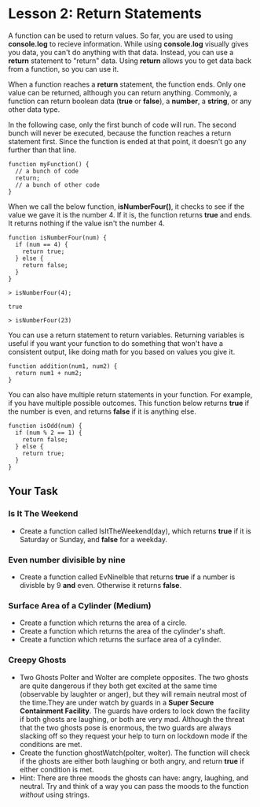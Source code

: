 # Lesson 2: Return Statements

A function can be used to return values. So far, you are used to using <b>console.log</b> to recieve information. While using <b>console.log</b> visually gives you data, you can't do anything with that data. Instead, you can use a <b>return</b> statement to "return" data. Using <b>return</b> allows you to get data back from a function, so you can use it.

When a function reaches a <b>return</b> statement, the function ends. Only one value can be returned, although you can return anything. Commonly, a function can return boolean data (<b>true</b> or <b>false</b>), a <b>number</b>, a <b>string</b>, or any other data type.

In the following case, only the first bunch of code will run. The second bunch will never be executed, because the function reaches a return statement first. Since the function is ended at that point, it doesn't go any further than that line.


```JS
function myFunction() {
  // a bunch of code
  return;
  // a bunch of other code
}
``` 

When we call the below function, <b>isNumberFour()</b>, it checks to see if the value we gave it is the number 4. If it is, the function returns <b>true</b> and ends. It returns nothing if the value isn't the number 4.


```JS
function isNumberFour(num) {
  if (num == 4) {
    return true;
  } else {
    return false;
  }
}
```
```Output
> isNumberFour(4);

true

> isNumberFour(23)

```

You can use a return statement to return variables. Returning variables is useful if you want your function to do something that won't have a consistent output, like doing math for you based on values you give it. 

```JS
function addition(num1, num2) {
  return num1 + num2;
}
```

You can also have multiple return statements in your function. For example, if you have multiple possible outcomes. This function below returns <b>true</b> if the number is even, and returns <b>false</b> if it is anything else.

```JS
function isOdd(num) {
  if (num % 2 == 1) {
    return false;
  } else {
    return true;
  }
}
```





## Your Task 

### Is It The Weekend
- Create a function called IsItTheWeekend(day), which returns <b>true</b> if it is Saturday or Sunday, and <b>false</b> for a weekday. 

### Even number divisible by nine
- Create a function called EvNineIble that returns <b>true</b> if a number is divisble by 9 **and** even. Otherwise it returns <b>false</b>.  

### Surface Area of a Cylinder (Medium)
- Create a function which returns the area of a circle.
- Create a function which returns the area of the cylinder's shaft. 
- Create a function which returns the surface area of a cylinder.

### Creepy Ghosts

- Two Ghosts Polter and Wolter are complete opposites. The two ghosts are quite dangerous if they both get excited at the same time (observable by laughter or anger), but they will remain neutral most of the time.They are under watch by guards in a **Super Secure Containment Facility**. The guards have orders to lock down the facility if both ghosts are laughing, or both are very mad. Although the threat that the two ghosts pose is enormous, the two guards are always slacking off so they request your help to turn on lockdown mode if the conditions are met. 
- Create the function ghostWatch(polter, wolter). The function will check if the ghosts are either both laughing or both angry, and return <b>true</b> if either condition is met.
- Hint: There are three moods the ghosts can have: angry, laughing, and neutral. Try and think of a way you can pass the moods to the function <i>without</i> using strings.